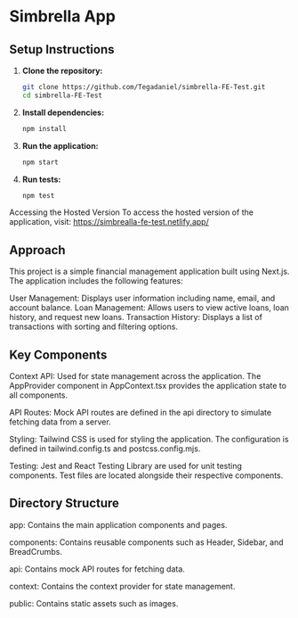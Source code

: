 # Simbrella App

## Setup Instructions

1. **Clone the repository:**

   ```sh
   git clone https://github.com/Tegadaniel/simbrella-FE-Test.git
   cd simbrella-FE-Test
   ```

2. **Install dependencies:**

   ```sh
   npm install
   ```

3. **Run the application:**

   ```sh
   npm start
   ```

4. **Run tests:**
   ```sh
   npm test
   ```

Accessing the Hosted Version
To access the hosted version of the application, visit: https://simbrealla-fe-test.netlify.app/

## Approach

This project is a simple financial management application built using Next.js. The application includes the following features:

User Management: Displays user information including name, email, and account balance.
Loan Management: Allows users to view active loans, loan history, and request new loans.
Transaction History: Displays a list of transactions with sorting and filtering options.

## Key Components

Context API: Used for state management across the application. The AppProvider component in AppContext.tsx provides the application state to all components.

API Routes: Mock API routes are defined in the api directory to simulate fetching data from a server.

Styling: Tailwind CSS is used for styling the application. The configuration is defined in tailwind.config.ts and postcss.config.mjs.

Testing: Jest and React Testing Library are used for unit testing components. Test files are located alongside their respective components.

## Directory Structure

app: Contains the main application components and pages.

components: Contains reusable components such as Header, Sidebar, and BreadCrumbs.

api: Contains mock API routes for fetching data.

context: Contains the context provider for state management.

public: Contains static assets such as images.
